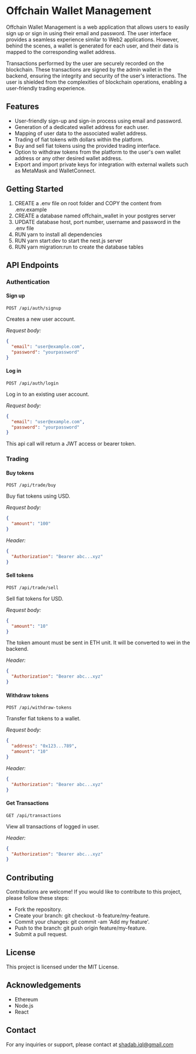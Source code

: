 # Offchain Wallet Management

Offchain Wallet Management is a web application that allows users to easily sign up or sign in using their email and password. The user interface provides a seamless experience similar to Web2 applications. However, behind the scenes, a wallet is generated for each user, and their data is mapped to the corresponding wallet address.

Transactions performed by the user are securely recorded on the blockchain. These transactions are signed by the admin wallet in the backend, ensuring the integrity and security of the user's interactions. The user is shielded from the complexities of blockchain operations, enabling a user-friendly trading experience.

## Features

- User-friendly sign-up and sign-in process using email and password.
- Generation of a dedicated wallet address for each user.
- Mapping of user data to the associated wallet address.
- Trading of fiat tokens with dollars within the platform.
- Buy and sell fiat tokens using the provided trading interface.
- Option to withdraw tokens from the platform to the user's own wallet address or any other desired wallet address.
- Export and import private keys for integration with external wallets such as MetaMask and WalletConnect.

## Getting Started

1. CREATE a .env file on root folder and COPY the content from .env.example
2. CREATE a database named offchain_wallet in your postgres server
3. UPDATE database host, port number, username and password in the .env file
4. RUN yarn to install all dependencies
5. RUN yarn start:dev to start the nest.js server
6. RUN yarn migration:run to create the database tables

## API Endpoints

### Authentication

#### Sign up

```
POST /api/auth/signup
```

Creates a new user account.

_Request body:_

```json
{
  "email": "user@example.com",
  "password": "yourpassword"
}
```

#### Log in

```
POST /api/auth/login
```

Log in to an existing user account.

_Request body:_

```json
{
  "email": "user@example.com",
  "password": "yourpassword"
}
```

This api call will return a JWT access or bearer token.

### Trading

#### Buy tokens

```
POST /api/trade/buy
```

Buy fiat tokens using USD.

_Request body:_

```json
{
  "amount": "100"
}
```

_Header:_

```json
{
  "Authorization": "Bearer abc...xyz"
}
```

#### Sell tokens

```
POST /api/trade/sell
```

Sell fiat tokens for USD.

_Request body:_

```json
{
  "amount": "10"
}
```

The token amount must be sent in ETH unit. It will be converted to wei in the backend.

_Header:_

```json
{
  "Authorization": "Bearer abc...xyz"
}
```

#### Withdraw tokens

```
POST /api/withdraw-tokens
```

Transfer fiat tokens to a wallet.

_Request body:_

```json
{
  "address": "0x123...789",
  "amount": "10"
}
```

_Header:_

```json
{
  "Authorization": "Bearer abc...xyz"
}
```

#### Get Transactions

```
GET /api/transactions
```

View all transactions of logged in user.

_Header:_

```json
{
  "Authorization": "Bearer abc...xyz"
}
```

## Contributing

Contributions are welcome! If you would like to contribute to this project, please follow these steps:

- Fork the repository.
- Create your branch: git checkout -b feature/my-feature.
- Commit your changes: git commit -am 'Add my feature'.
- Push to the branch: git push origin feature/my-feature.
- Submit a pull request.

## License

This project is licensed under the MIT License.

## Acknowledgements

- Ethereum
- Node.js
- React

## Contact

For any inquiries or support, please contact at shadab.iql@gmail.com
